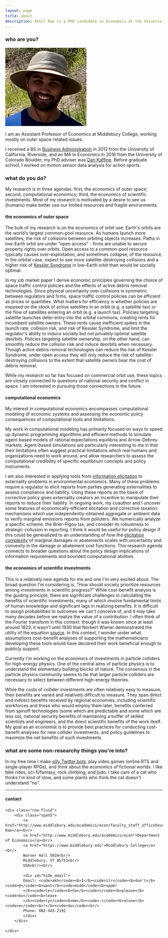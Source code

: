 ```yaml
---
layout: page
title: about
description: Akhil Rao is a PhD candidate in Economics at the University of Colorado - Boulder; research in environmental and natural resource economics
---
```


### who are you?

<div class="span2">
<a href="../assets/pics/akhil_hat.png">
    <img src="../assets/pics/akhil_hat.png"
          title="Akhil Rao" alt="Akhil Rao"/></a>
</div>

I am an Assistant Professor of Economics at Middlebury College, working mostly on outer space-related issues.

I received a BS in [Business Administration](https://soba.ucr.edu/)
in 2012 from the
University of California, Riverside, and an
MA in Economics in 2016 from the
University of Colorado Boulder; my PhD adviser was
[Dan Kaffine](http://spot.colorado.edu/~daka9342/). Before graduate school, I worked on motion sensor data analysis for action sports.

### what do you do?

My research is in three agendas: first, the economics of outer space; second, computational economics; third, the economics of scientific investments. Most of my research is motivated by a desire to see us (humans) make better use our limited resources and fragile environments.

#### the economics of outer space

The bulk of my research is on the economics of orbit use. Earth's orbits are the world's largest common-pool resource. As humans launch more satellites, the risk of collisions between orbiting objects increases. Paths in low-Earth orbit are under &ldquo;open access&rdquo; - firms are unable to secure property rights over orbits. Open access to a common-pool resource typically causes over-exploitation, and sometimes collapse, of the resource. In the orbital case, expect to see more satellite-destroying collisions and a higher risk of [Kessler Syndrome](https://en.wikipedia.org/wiki/Kessler_syndrome) in low-Earth orbit than would be socially optimal.

In my job market paper I derive economic principles governing the choice of space traffic control policies and the effects of active debris removal technologies. Since physical uncertainty over collisions is symmetric between regulators and firms, space traffic control policies can be efficient as prices or quantities. What matters for efficiency is whether policies are imposed on the stock of active satellites in an orbit (e.g. a satellite tax) or the flow of satellites entering an orbit (e.g. a launch tax). Policies targeting satellite launches deter entry into the orbital commons, creating rents for incumbent satellite owners. These rents cause inefficient spikes in the launch rate, collision risk, and risk of Kessler Syndrome, and limit the regulator's ability to induce socially but not privately optimal satellite deorbits. Policies targeting satellite ownership, on the other hand, can smoothly reduce the collision risk and induce deorbits when necessary. Though active debris removal technologies can reduce the risk of Kessler Syndrome, under open access they will only reduce the risk of satellite-destroying collisions to the extent that satellite owners bear the cost of debris removal.

While my research so far has focused on commercial orbit use, these topics are closely connected to questions of national security and conflict in space. I am interested in pursuing those connections in the future.

#### computational economics

My interest in computational economics encompasses computational modeling of economic systems and assessing the economic policy consequences of computational tools and limitations. 

My work in computational modeling has primarily focused on ways to speed up dynamic programming algorithms and efficient methods to simulate agent-based models of rational expectations equilibria and Arrow-Debreu markets. Agent-based simulations are particularly interesting to me in that their limitations often suggest practical limitations which real humans and organizations need to work around, and allow researchers to assess the computational credibility of specific equilibrium concepts and policy instruments.

I am also interested in applying tools from [information elicitation](https://sites.google.com/site/informationelicitation/) to externality problems in environmental economics. Many of these problems require a regulator to elicit reports from parties generating externalities to assess compliance and liability. Using these reports as the basis of corrective policy gives externality creators an incentive to manipulate their reports to reduce their liability. In ongoing work, my coauthor and I uncover some features of economically-efficient elicitation and corrective taxation mechanisms which use independently-obtained aggregate or ambient data to verify marginal emissions reports from polluters. We numerically analyze a specific scheme, the Brier-Pigou tax, and consider its robustness to strategic collusion in reporting. I think it would be useful for policy design if this could be generalized to an understanding of how the [elicitation complexity](https://arxiv.org/abs/1506.07212) of marginal damages or abatements scales with uncertainty and convexity in the damage or abatement cost functions. This research agenda connects to broader questions about the policy design implications of information requirements and bounded computational abilities.

#### the economics of scientific investments

This is a relatively new agenda for me and one I'm very excited about. The broad question I'm considering is, "How should society prioritize resources among investments in scientific progress?"  While cost-benefit analysis is the guiding principle, there are significant challenges in calculating the benefits of scientific investments, many of which involve fundamental limits of human knowledge and significant lags in realizing benefits. It is difficult to assign probabilities to outcomes we can't conceive of, and it may take many decades before we realize the value of a contribution. I often think of the Fourier transform in this context: though it was known since at least around 1823, it wasn't until 1930 that Norbert Wiener demonstrated the utility of the equation [source](https://pulse.embs.org/january-2016/highlights-in-the-history-of-the-fourier-transform/). In this context, I wonder under what assumptions cost-benefit analyses of supporting the mathematicians developing these tools would have declared their work beneficial enough to publicly support.

Currently I'm working on the economics of investments in particle colliders for high-energy physics. One of the central aims of particle physics is to understand the elementary building blocks of nature. The consensus in the particle physics community seems to be that larger particle colliders are necessary to select between different high-energy theories.

While the costs of collider investments are often relatively easy to measure, their benefits are varied and relatively difficult to measure. They span direct and indirect benefits received by regional economies, including scientific workforces and those who would employ them later, benefits conferred from spinoff technologies (some which are predictable and some which are less so), national security benefits of maintaining a buffer of skilled scientists and engineers, and the direct scientific benefits of the work itself. My goal as an economist is to provide best practices for conducting cost-benefit analyses for new collider investments, and policy guidelines to maximize the net benefits of such investments. 

<!-- The Volkswagen emissions scandal is one of the higher-profile cases in recent memory where the assumption of "no strategic behavior" broke down., with [nontrivial public health consequences](http://iopscience.iop.org/article/10.1088/1748-9326/aa5987).--> <!-- A related issue I'm interested in is the  of marginal damages or abatements, given some restrictions on the damage or abatement cost functions. Knowing the limits of truthful elicitation in settings with externalities can help policy makers anticipate policy instrument failure modes. Knowing how the elicitation complexity of (for example) marginal abatements scales with the convexity of the abatement cost function can help policy makers design better instruments to elicit marginal abatements. -->


### what are some non-researchy things you're into?

In my free time I make [silly Twitter bots](https://twitter.com/bakRabot), play video games (online RTS and single-player RPGs), and think about the economics of fictional worlds. I like bike rides, sci-fi/fantasy, rock climbing, and judo. I take care of a cat who thinks I'm kind of slow, and some plants who think the cat doesn't understand "no". <!-- [e.g. [1](https://akhilrao.github.io/blog/micro%20theory/2018/06/05/zero-dawn-economy/),[2](https://akhilrao.github.io/blog/micro%20theory/2016/08/15/dark-forest-simple-model/)] -->

<!-- [curriculum vitae ![CV as pdf](icons16/pdf-icon.png)]({{ BASE_PATH }}/assets/rao_cv.pdf)<br/>
 [orcid](https://orcid.org): [0000-0002-4914-6671](https://orcid.org/0000-0002-4914-6671)<br/>
[google scholar](https://scholar.google.com/citations?sortby=pubdate&hl=en&user=42tCp5UAAAAJ&view_op=list_works)<br/>
[impactstory](https://impactstory.org/u/0000-0002-4914-6671) -->

---

<div class="container">
<h4><a name="contact"></a>contact</h4>

    <div class="row-fluid">
        <div class="span5">
            <a href="http://www.middlebury.edu/academics/econ/faculty_staff_officehours/node/623754">Akhil Rao</a><br/>
            <a href="http://www.middlebury.edu/academics/econ">Department of Economics</a><br/>
            <a href="https://www.middlebury.edu">Middlebury College</a><br/>
            Warner Hall 502A<br/>
            Middlebury, VT 05753<br/>
            USA<br/><br/>

            <div id="hide_email">
            Email: <code>akh</code><b>I</b><code>ilr</code><b>don't</b><code>@</code><b>want</b><code>midd</code><b>spam!
            </b><code>le</code><b>So</b><code></code><b>please</b><code>bu</code><b>leave
            </b><code>ry</code><b>me</b><code>.</code><b>alone</b><code>e</code><b>!</b><code>du</code><br/>
            Phone: 802-443-2192
            </div>
        </div>

    </div>
</div>
